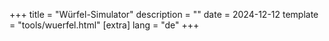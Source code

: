 +++
title = "Würfel-Simulator"
description = ""
date = 2024-12-12
template = "tools/wuerfel.html"
[extra]
lang = "de"
+++
